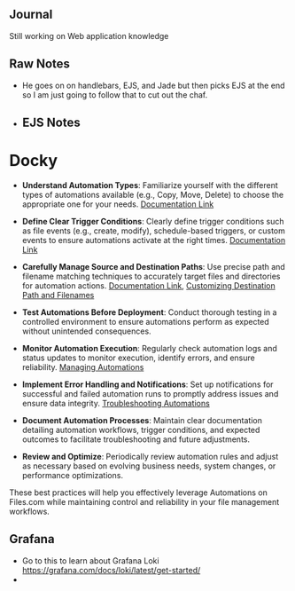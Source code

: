 ## Journal
Still working on Web application knowledge 

## Raw Notes
- He goes on on handlebars, EJS, and Jade but then picks EJS at the end so I am just going to follow that to cut out the chaf.
- EJS Notes
	- 
# Docky

- **Understand Automation Types**: Familiarize yourself with the different types of automations available (e.g., Copy, Move, Delete) to choose the appropriate one for your needs. [Documentation Link](https://www.files.com/docs/automations/automation-types)
    
- **Define Clear Trigger Conditions**: Clearly define trigger conditions such as file events (e.g., create, modify), schedule-based triggers, or custom events to ensure automations activate at the right times. [Documentation Link](https://www.files.com/docs/automations/automation-triggers)
    
- **Carefully Manage Source and Destination Paths**: Use precise path and filename matching techniques to accurately target files and directories for automation actions. [Documentation Link](https://www.files.com/docs/automations/matching-source-path-and-filenames), [Customizing Destination Path and Filenames](https://www.files.com/docs/automations/customizing-destination-path-and-filenames)
    
- **Test Automations Before Deployment**: Conduct thorough testing in a controlled environment to ensure automations perform as expected without unintended consequences.
    
- **Monitor Automation Execution**: Regularly check automation logs and status updates to monitor execution, identify errors, and ensure reliability. [Managing Automations](https://www.files.com/docs/automations/managing-automations)
    
- **Implement Error Handling and Notifications**: Set up notifications for successful and failed automation runs to promptly address issues and ensure data integrity. [Troubleshooting Automations](https://www.files.com/docs/automations/troubleshooting-automations)
    
- **Document Automation Processes**: Maintain clear documentation detailing automation workflows, trigger conditions, and expected outcomes to facilitate troubleshooting and future adjustments.
    
- **Review and Optimize**: Periodically review automation rules and adjust as necessary based on evolving business needs, system changes, or performance optimizations.
    

These best practices will help you effectively leverage Automations on Files.com while maintaining control and reliability in your file management workflows.


## Grafana
- Go to this to learn about Grafana Loki https://grafana.com/docs/loki/latest/get-started/
- 

